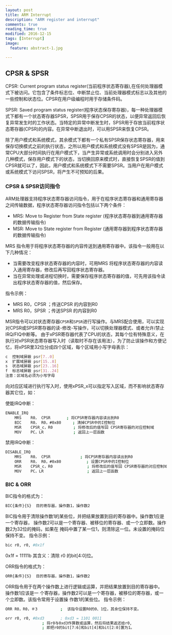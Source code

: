 ```yaml
---
layout: post
title: ARM Interrupt
description: "ARM register and interrupt"
comments: true
reading_time: true
modified: 2016-12-15
tags: [Interrupt]
image:
  feature: abstract-1.jpg

---
```


## CPSR & SPSR ##

CPSR: Current program status register(当前程序状态寄存器),在任何处理器模式下被访问。它包含了条件标志位、中断禁止位、当前处理器模式标志以及其他的一些控制和状态位。CPSR在用户级编程时用于存储条件码。

SPSR: Saved program status register(程序状态保存寄存器)，每一种处理器模式下都有一个状态寄存器SPSR，SPSR用于保存CPSR的状态，以便异常返回后恢复异常发生时的工作状态。当特定的异常中断发生时，SPSR用于存放当前程序状态寄存器(CPSR)的内容。在异常中断退出时，可以用SPSR来恢复CPSR。

除了用户模式和系统模式，其余模式下都有一个私有SPSR保存状态寄存器，用来保存切换模式之前的执行状态，之所以用户模式和系统模式没有SPSR是因为，通常CPU大部分时间执行在用户模式下，当产生异常或系统调用时会分别进入另外几种模式，保存用户模式下的状态，当切换回原来模式时，直接恢复SPSR的值到CPSR就可以了，因此，用户模式和系统模式下不需要SPSR。当用户在用户模式或系统模式下访问SPSR，将产生不可预知的后果。

### CPSR & SPSR访问指令 ###

ARM处理器支持程序状态寄存器访问指令，用于在程序状态寄存器和通用寄存器之间传输数据，程序状态寄存器访问指令包括以下两个条件：

- MRS: Move to Register from State register (程序状态寄存器到通用寄存器的数据传输指令)
- MSR: Move to State register from Register (通用寄存器到程序状态寄存器的数据传输指令)

MRS 指令用于将程序状态寄存器的内容传送到通用寄存器中。该指令一般用在以下几种情况：

- 当需要改变程序状态寄存器的内容时，可用MRS 将程序状态寄存器的内容读入通用寄存器，修改后再写回程序状态寄存器。
- 当在异常处理或进程切换时，需要保存程序状态寄存器的值，可先用该指令读出程序状态寄存器的值，然后保存。

指令示例：

- MRS R0，CPSR ；传送CPSR 的内容到R0
- MRS R0，SPSR ；传送SPSR 的内容到R0

MSR指令可以对状态寄存器`CPSR`和`SPSR`进行写操作。与MRS配合使用，可以实现对CPSR或SPSR寄存器的读-修改-写操作，可以切换处理器模式、或者允许/禁止IRQ/FIQ中断等。
由于xPSR寄存器代表了CPU的状态，其每个位有特殊意义，在执行对xPSR状态寄存器写入时（读取时不存在该用法），为了防止误操作和方便记忆，将xPSR里32位分成四个区域，每个区域用小写字母表示：

```bash
c  控制域屏蔽 psr[7..0]
x  扩展域屏蔽 psr[15..8]
s  状态域屏蔽 psr[23..16]
f  标志域屏蔽 psr[31..24]
注意：区域名必须为小写字母
```
向对应区域进行执行写入时，使用xPSR_x可以指定写入区域，而不影响状态寄存器其它位，如：

使能IRQ中断：

```bash
ENABLE_IRQ
    MRS    R0， CPSR	      ; 将CPSR寄存器内容读出到R0
    BIC    R0， R0，#0x80     ; 清掉CPSR中的I控制位
    MSR    CPSR_c，R0         ; 将修改后的值写回 CPSR寄存器的对应控制域
    MOV    PC，LR             ; 返回上一层函数
```

禁用IRQ中断：

```bash
DISABLE_IRQ
    MRS    R0， CPSR	            ; 将CPSR寄存器内容读出到R0
    ORR    R0， R0，#0x80           ; 设置CPSR中的I控制位
    MSR    CPSR_c，R0               ; 将修改后的值写回 CPSR寄存器的对应控制域
    MOV    PC，LR                   ; 返回上一层函数
```

### BIC & ORR ###

BIC指令的格式为：

```bash
BIC{条件}{S}  目的寄存器，操作数1，操作数2
```
BIC指令用于清除操作数1的某些位，并把结果放置到目的寄存器中。操作数1应是一个寄存器，
操作数2可以是一个寄存器、被移位的寄存器、或一个立即数。操作数2为32位的掩码，如果在
掩码中置了某一位1，则清除这一位。未设置的掩码位保持不变。
指令示例：

```bash
bic r0, r0, #0x1f
```
0x1f = 11111b
其含义：清除 r0 的bit[4:0]位。

ORR指令的格式为：

```bash
ORR{条件}{S}  目的寄存器，操作数1，操作数2
```
ORR指令用于在两个操作数上进行逻辑或运算，并把结果放置到目的寄存器中。操作数1应该是一
个寄存器，操作数2可以是一个寄存器，被移位的寄存器，或一个立即数。该指令常用于设置操
作数1的某些位。
指令示例：

```bash
ORR R0，R0，＃3          ;  该指令设置R0的0、1位，其余位保持不变。
```

```bash
orr r0, r0, #0xd3		; 0xd3 = 1101 0011
				; 将r0与0xd3作算数或运算，然后将结果返还给r0,
				; 即把r0的bit[7:6]和bit[4]和bit[2:0]置为1。

```

